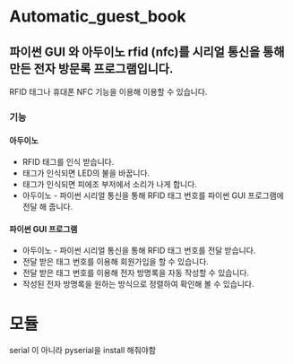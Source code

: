 # Automatic_guest_book
## 파이썬 GUI 와 아두이노 rfid (nfc)를 시리얼 통신을 통해 만든 전자 방문록 프로그램입니다.   
RFID 태그나 휴대폰 NFC 기능을 이용해 이용할 수 있습니다.

### 기능   
#### 아두이노   
- RFID 태그를 인식 받습니다.   
- 태그가 인식되면 LED의 불을 바꿉니다.   
- 태그가 인식되면 피에조 부저에서 소리가 나게 합니다.   
- 아두이노 - 파이썬 시리얼 통신을 통해 RFID 태그 번호를 파이썬 GUI 프로그램에 전달 해 줍니다.   

#### 파이썬 GUI 프로그램   
- 아두이노 - 파이썬 시리얼 통신을 통해 RFID 태그 번호를 전달 받습니다.   
- 전달 받은 태그 번호를 이용해 회원가입을 할 수 있습니다.   
- 전달 받은 태그 번호를 이용해 전자 방명록을 자동 작성할 수 있습니다.   
- 작성된 전자 방명록을 원하는 방식으로 정렬하여 확인해 볼 수 있습니다.   


# 모듈
serial 이 아니라 pyserial을 install 해줘야함